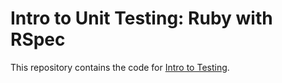 # Intro to Unit Testing: Ruby with RSpec

This repository contains the code for [Intro to Testing](http://feministy.github.io/testing).
